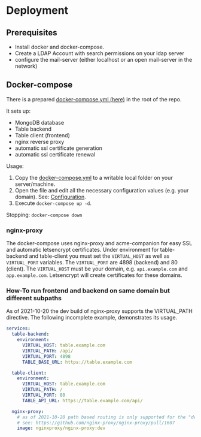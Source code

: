 # Deployment

## Prerequisites

* Install docker and docker-compose.
* Create a LDAP Account with search permissions on your ldap server
* configure the mail-server (either localhost or an open mail-server in the network)

## Docker-compose

There is a prepared [docker-compose.yml (here)](https://github.com/adroste/tableapp/blob/master/docker-compose.yml) in the root of the repo.

It sets up:
* MongoDB database
* Table backend
* Table client (frontend)
* nginx reverse proxy
* automatic ssl certificate generation
* automatic ssl certificate renewal

Usage:
1. Copy the [docker-compose.yml](https://github.com/adroste/tableapp/blob/master/docker-compose.yml) to a writable local folder on your server/machine.
2. Open the file and edit all the necessary configuration values (e.g. your domain). See: [Configuration](configuration.md). 
3. Execute `docker-compose up -d`.

Stopping: `docker-compose down`

### nginx-proxy

The docker-compose uses nginx-proxy and acme-companion for easy SSL and automatic letsencrypt certificates.
Under environment for table-backend and table-client you must set the `VIRTUAL_HOST` as well as `VIRTUAL_PORT` variables. The `VIRTUAL_PORT` are 4898 (backend) and 80 (client). The `VIRTUAL_HOST` must be your domain, e.g. `api.example.com` and `app.example.com`. Letsencrypt will create certificates for these domains.

### How-To run frontend and backend on same domain but different subpaths

As of 2021-10-20 the dev build of nginx-proxy supports the VIRTUAL_PATH directive. The following incomplete example, demonstrates its usage. 

```yaml
services:
  table-backend:
    environment:
      VIRTUAL_HOST: table.example.com
      VIRTUAL_PATH: /api/
      VIRTUAL_PORT: 4898
      TABLE_BASE_URL: https://table.example.com

  table-client:
    environment:
      VIRTUAL_HOST: table.example.com
      VIRTUAL_PATH: /
      VIRTUAL_PORT: 80
      TABLE_API_URL: https://table.example.com/api/

  nginx-proxy:
    # as of 2021-10-20 path based routing is only supported for the "dev"-images
    # see: https://github.com/nginx-proxy/nginx-proxy/pull/1607 
    image: nginxproxy/nginx-proxy:dev
```